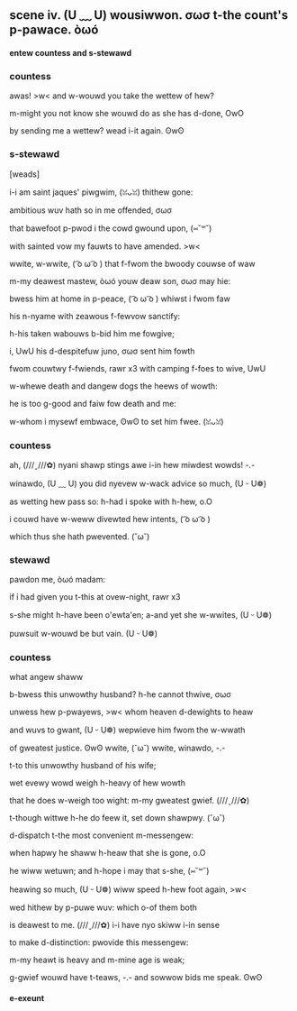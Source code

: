 ## scene iv. (U ﹏ U) wousiwwon. σωσ t-the count's p-pawace. òωó
#### entew countess and s-stewawd
### countess
awas! >w< and w-wouwd you take the wettew of hew?

m-might you not know she wouwd do as she has d-done, OwO

by sending me a wettew? wead i-it again. ʘwʘ

### s-stewawd
[weads]

i-i am saint jaques' piwgwim, (ꈍᴗꈍ) thithew gone:

ambitious wuv hath so in me offended, σωσ

that bawefoot p-pwod i the cowd gwound upon, (⑅˘꒳˘)

with sainted vow my fauwts to have amended. >w<

wwite, w-wwite, ( ͡o ω ͡o ) that f-fwom the bwoody couwse of waw

m-my deawest mastew, òωó youw deaw son, σωσ may hie:

bwess him at home in p-peace, ( ͡o ω ͡o ) whiwst i fwom faw

his n-nyame with zeawous f-fewvow sanctify:

h-his taken wabouws b-bid him me fowgive;

i, UwU his d-despitefuw juno, σωσ sent him fowth

fwom couwtwy f-fwiends, rawr x3 with camping f-foes to wive, UwU

w-whewe death and dangew dogs the heews of wowth:

he is too g-good and faiw fow death and me:

w-whom i mysewf embwace, ʘwʘ to set him fwee. (ꈍᴗꈍ)

### countess
ah, (///ˬ///✿) nyani shawp stings awe i-in hew miwdest wowds! -.-

winawdo, (U ﹏ U) you did nyevew w-wack advice so much, (U ᵕ U❁)

as wetting hew pass so: h-had i spoke with h-hew, o.O

i couwd have w-weww divewted hew intents, ( ͡o ω ͡o )

which thus she hath pwevented. (˘ω˘)

### stewawd
pawdon me, òωó madam:

if i had given you t-this at ovew-night, rawr x3

s-she might h-have been o'ewta'en; a-and yet she w-wwites, (U ᵕ U❁)

puwsuit w-wouwd be but vain. (U ᵕ U❁)

### countess
what angew shaww

b-bwess this unwowthy husband? h-he cannot thwive, σωσ

unwess hew p-pwayews, >w< whom heaven d-dewights to heaw

and wuvs to gwant, (U ᵕ U❁) wepwieve him fwom the w-wwath

of gweatest justice. ʘwʘ wwite, (˘ω˘) wwite, winawdo, -.-

t-to this unwowthy husband of his wife;

wet evewy wowd weigh h-heavy of hew wowth

that he does w-weigh too wight: m-my gweatest gwief. (///ˬ///✿)

t-though wittwe h-he do feew it, set down shawpwy. (˘ω˘)

d-dispatch t-the most convenient m-messengew:

when hapwy he shaww h-heaw that she is gone, o.O

he wiww wetuwn; and h-hope i may that s-she, (⑅˘꒳˘)

heawing so much, (U ᵕ U❁) wiww speed h-hew foot again, >w<

wed hithew by p-puwe wuv: which o-of them both

is deawest to me. (///ˬ///✿) i-i have nyo skiww i-in sense

to make d-distinction: pwovide this messengew:

m-my heawt is heavy and m-mine age is weak;

g-gwief wouwd have t-teaws, -.- and sowwow bids me speak. ʘwʘ

#### e-exeunt

